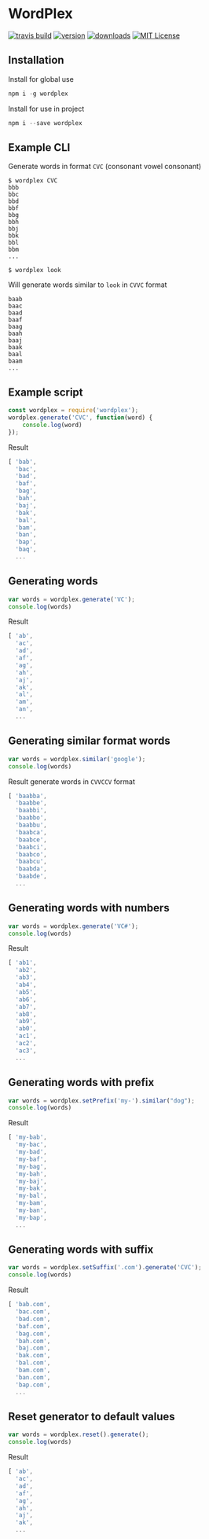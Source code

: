 # WordPlex

[![travis build](https://img.shields.io/travis/fordnox/wordplex.svg?style=flat-square)](https://travis-ci.org/fordnox/wordplex)
[![version](https://img.shields.io/npm/v/wordplex.svg?style=flat-square)](https://www.npmjs.com/package/wordplex)
[![downloads](https://img.shields.io/npm/dm/wordplex.svg?style=flat-square)](https://npm-stat.com/charts.html?package=wordplex&from=2019-11-01)
[![MIT License](https://img.shields.io/npm/l/wordplex.svg?style=flat-square)](http://opensource.org/licenses/MIT)

## Installation

Install for global use

```js
npm i -g wordplex
```

Install for use in project
```js
npm i --save wordplex
```


## Example CLI

Generate words in format `CVC` (consonant vowel consonant)

```cli
$ wordplex CVC
bbb
bbc
bbd
bbf
bbg
bbh
bbj
bbk
bbl
bbm
...
```


```cli
$ wordplex look
```

Will generate words similar to `look` in `CVVC` format
```
baab
baac
baad
baaf
baag
baah
baaj
baak
baal
baam
...
```

## Example script

```js
const wordplex = require('wordplex');
wordplex.generate('CVC', function(word) {
    console.log(word)
});

```

Result

```js
[ 'bab',
  'bac',
  'bad',
  'baf',
  'bag',
  'bah',
  'baj',
  'bak',
  'bal',
  'bam',
  'ban',
  'bap',
  'baq',
  ...
```

## Generating words

```js
var words = wordplex.generate('VC');
console.log(words)
```

Result

```js
[ 'ab',
  'ac',
  'ad',
  'af',
  'ag',
  'ah',
  'aj',
  'ak',
  'al',
  'am',
  'an',
  ...
```

## Generating similar format words

```js
var words = wordplex.similar('google');
console.log(words)
```

Result generate words in `CVVCCV` format


```js
[ 'baabba',
  'baabbe',
  'baabbi',
  'baabbo',
  'baabbu',
  'baabca',
  'baabce',
  'baabci',
  'baabco',
  'baabcu',
  'baabda',
  'baabde',
  ...
```

## Generating words with numbers

```js
var words = wordplex.generate('VC#');
console.log(words)
```

Result

```js
[ 'ab1',
  'ab2',
  'ab3',
  'ab4',
  'ab5',
  'ab6',
  'ab7',
  'ab8',
  'ab9',
  'ab0',
  'ac1',
  'ac2',
  'ac3',
  ...
```

## Generating words with prefix

```js
var words = wordplex.setPrefix('my-').similar("dog");
console.log(words)
```

Result

```js
[ 'my-bab',
  'my-bac',
  'my-bad',
  'my-baf',
  'my-bag',
  'my-bah',
  'my-baj',
  'my-bak',
  'my-bal',
  'my-bam',
  'my-ban',
  'my-bap',
  ...
```

## Generating words with suffix

```js
var words = wordplex.setSuffix('.com').generate('CVC');
console.log(words)
```

Result

```js
[ 'bab.com',
  'bac.com',
  'bad.com',
  'baf.com',
  'bag.com',
  'bah.com',
  'baj.com',
  'bak.com',
  'bal.com',
  'bam.com',
  'ban.com',
  'bap.com',
  ...
```
  
## Reset generator to default values

```js
var words = wordplex.reset().generate();
console.log(words)
```

Result

```js
[ 'ab',
  'ac',
  'ad',
  'af',
  'ag',
  'ah',
  'aj',
  'ak',
  ...
```